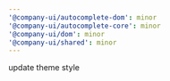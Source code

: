 ```yaml
---
'@company-ui/autocomplete-dom': minor
'@company-ui/autocomplete-core': minor
'@company-ui/dom': minor
'@company-ui/shared': minor
---
```


update theme style
